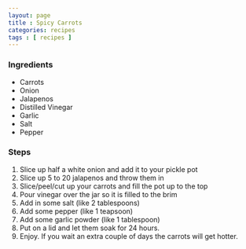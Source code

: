 ```yaml
---
layout: page
title : Spicy Carrots
categories: recipes
tags : [ recipes ]
---
```


### Ingredients
* Carrots
* Onion
* Jalapenos
* Distilled Vinegar
* Garlic
* Salt
* Pepper


### Steps
1. Slice up half a white onion and add it to your pickle pot
2. Slice up 5 to 20 jalapenos and throw them in
3. Slice/peel/cut up your carrots and fill the pot up to the top
4. Pour vinegar over the jar so it is filled to the brim
5. Add in some salt (like 2 tablespoons)
6. Add some pepper (like 1 teapsoon)
7. Add some garlic powder (like 1 tablespoon)
8. Put on a lid and let them soak for 24 hours.
9. Enjoy. If you wait an extra couple of days the carrots will get hotter.
